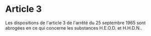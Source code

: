# Article 3

Les dispositions de l'article 3 de l'arrêté du 25 septembre 1965 sont abrogées en ce qui concerne les substances H.E.O.D. et H.H.D.N..
